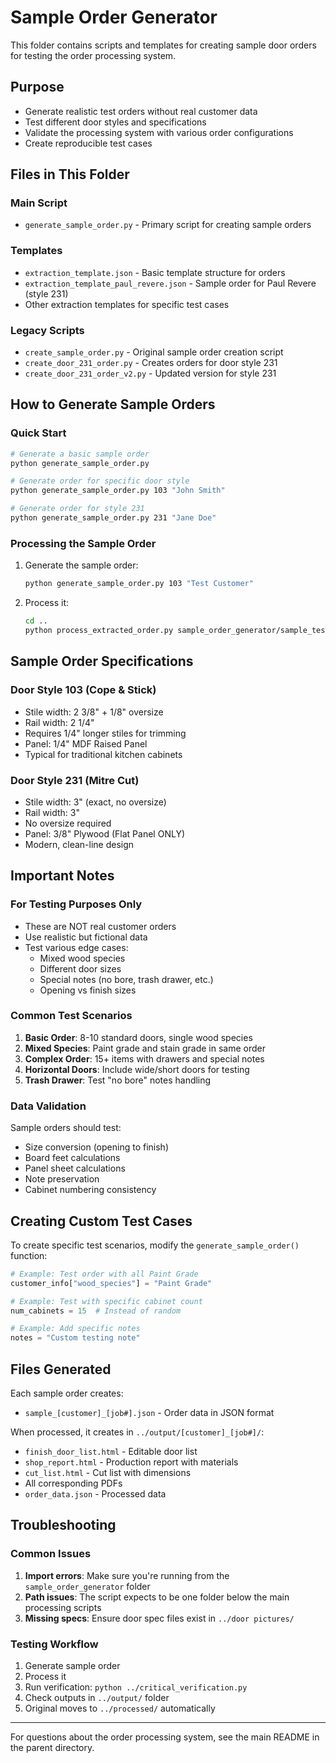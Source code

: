 # Sample Order Generator

This folder contains scripts and templates for creating sample door orders for testing the order processing system.

## Purpose
- Generate realistic test orders without real customer data
- Test different door styles and specifications
- Validate the processing system with various order configurations
- Create reproducible test cases

## Files in This Folder

### Main Script
- `generate_sample_order.py` - Primary script for creating sample orders

### Templates
- `extraction_template.json` - Basic template structure for orders
- `extraction_template_paul_revere.json` - Sample order for Paul Revere (style 231)
- Other extraction templates for specific test cases

### Legacy Scripts
- `create_sample_order.py` - Original sample order creation script
- `create_door_231_order.py` - Creates orders for door style 231
- `create_door_231_order_v2.py` - Updated version for style 231

## How to Generate Sample Orders

### Quick Start
```bash
# Generate a basic sample order
python generate_sample_order.py

# Generate order for specific door style
python generate_sample_order.py 103 "John Smith"

# Generate order for style 231
python generate_sample_order.py 231 "Jane Doe"
```

### Processing the Sample Order
1. Generate the sample order:
   ```bash
   python generate_sample_order.py 103 "Test Customer"
   ```

2. Process it:
   ```bash
   cd ..
   python process_extracted_order.py sample_order_generator/sample_test_customer_XXX.json
   ```

## Sample Order Specifications

### Door Style 103 (Cope & Stick)
- Stile width: 2 3/8" + 1/8" oversize
- Rail width: 2 1/4"
- Requires 1/4" longer stiles for trimming
- Panel: 1/4" MDF Raised Panel
- Typical for traditional kitchen cabinets

### Door Style 231 (Mitre Cut)
- Stile width: 3" (exact, no oversize)
- Rail width: 3"
- No oversize required
- Panel: 3/8" Plywood (Flat Panel ONLY)
- Modern, clean-line design

## Important Notes

### For Testing Purposes Only
- These are NOT real customer orders
- Use realistic but fictional data
- Test various edge cases:
  * Mixed wood species
  * Different door sizes
  * Special notes (no bore, trash drawer, etc.)
  * Opening vs finish sizes

### Common Test Scenarios
1. **Basic Order**: 8-10 standard doors, single wood species
2. **Mixed Species**: Paint grade and stain grade in same order
3. **Complex Order**: 15+ items with drawers and special notes
4. **Horizontal Doors**: Include wide/short doors for testing
5. **Trash Drawer**: Test "no bore" notes handling

### Data Validation
Sample orders should test:
- Size conversion (opening to finish)
- Board feet calculations
- Panel sheet calculations
- Note preservation
- Cabinet numbering consistency

## Creating Custom Test Cases

To create specific test scenarios, modify the `generate_sample_order()` function:

```python
# Example: Test order with all Paint Grade
customer_info["wood_species"] = "Paint Grade"

# Example: Test with specific cabinet count
num_cabinets = 15  # Instead of random

# Example: Add specific notes
notes = "Custom testing note"
```

## Files Generated

Each sample order creates:
- `sample_[customer]_[job#].json` - Order data in JSON format

When processed, it creates in `../output/[customer]_[job#]/`:
- `finish_door_list.html` - Editable door list
- `shop_report.html` - Production report with materials
- `cut_list.html` - Cut list with dimensions
- All corresponding PDFs
- `order_data.json` - Processed data

## Troubleshooting

### Common Issues
1. **Import errors**: Make sure you're running from the `sample_order_generator` folder
2. **Path issues**: The script expects to be one folder below the main processing scripts
3. **Missing specs**: Ensure door spec files exist in `../door pictures/`

### Testing Workflow
1. Generate sample order
2. Process it
3. Run verification: `python ../critical_verification.py`
4. Check outputs in `../output/` folder
5. Original moves to `../processed/` automatically

---

For questions about the order processing system, see the main README in the parent directory.